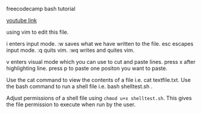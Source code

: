 freecodecamp bash tutorial

[youtube link](https://www.youtube.com/watch?v=tK9Oc6AEnR4)

using vim to edit this file.



i enters input mode.
:w saves what we have written to the file.
esc escapes input mode.
:q quits vim.
:wq writes and quites vim.

v enters visual mode which you can use to cut and paste lines.
press x after highlighting line.
press p to paste one positon you want to paste.

Use the cat command to view the contents of a file i.e. cat textfile.txt.
Use the bash command to run a shell file i.e. bash shelltest.sh .

Adjust permissions of a shell file using `chmod u+x shelltest.sh`. This gives the file permission to execute when run by the user.

